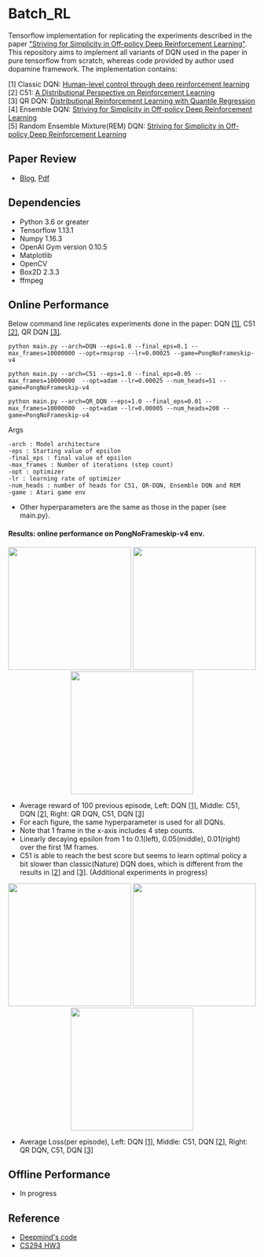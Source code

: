 # Batch_RL

Tensorflow implementation for replicating the experiments described in the paper ["Striving for Simplicity in Off-policy Deep Reinforcement Learning"]( https://arxiv.org/abs/1907.04543). This repository aims to implement all variants of DQN used in the paper in pure tensorflow from scratch, whereas code provided by author used dopamine framework. The implementation contains:

[1] Classic DQN: [Human-level control through deep reinforcement learning](https://www.nature.com/articles/nature14236)  
[2] C51: [A Distributional Perspective on Reinforcement Learning](https://arxiv.org/abs/1707.06887)  
[3] QR DQN: [Distributional Reinforcement Learning with Quantile Regression](https://arxiv.org/abs/1710.10044)  
[4] Ensemble DQN: [Striving for Simplicity in Off-policy Deep Reinforcement Learning](https://arxiv.org/abs/1907.04543)  
[5] Random Ensemble Mixture(REM) DQN: [Striving for Simplicity in Off-policy Deep Reinforcement Learning](https://arxiv.org/abs/1907.04543)  

## Paper Review
- [Blog](https://medium.com/@seungwonkim_57156/deep-learning-papers-review-striving-for-simplicity-in-off-policy-deep-reinforcement-learning-ac49c4aa26e2), [Pdf](https://github.com/seungwon1/batch_rl/blob/master/docs/paper_review.pdf)

## Dependencies
- Python 3.6 or greater
- Tensorflow 1.13.1
- Numpy 1.16.3
- OpenAI Gym version 0.10.5
- Matplotlib
- OpenCV
- Box2D 2.3.3
- ffmpeg

## Online Performance
Below command line replicates experiments done in the paper: DQN [[1]](#batch_rl), C51 [[2]](#batch_rl), QR DQN [[3]](#batch_rl).
```
python main.py --arch=DQN --eps=1.0 --final_eps=0.1 --max_frames=10000000 --opt=rmsprop --lr=0.00025 --game=PongNoFrameskip-v4

python main.py --arch=C51 --eps=1.0 --final_eps=0.05 --max_frames=10000000  --opt=adam --lr=0.00025 --num_heads=51 --game=PongNoFrameskip-v4

python main.py --arch=QR_DQN --eps=1.0 --final_eps=0.01 --max_frames=10000000  --opt=adam --lr=0.00005 --num_heads=200 --game=PongNoFrameskip-v4
```
Args
```
-arch : Model architecture
-eps : Starting value of epsilon
-final_eps : final value of epsilon
-max_frames : Number of iterations (step count)
-opt : optimizer
-lr : learning rate of optimizer
-num_heads : number of heads for C51, QR-DQN, Ensemble DQN and REM
-game : Atari game env
```
- Other hyperparameters are the same as those in the paper (see main.py).

#### Results: online performance on PongNoFrameskip-v4 env.
<p align="center">
<img src="https://github.com/seungwon1/batch_rl/blob/master/figure/n_dqn_p.png" width="250">
<img src="https://github.com/seungwon1/batch_rl/blob/master/figure/c51_p.png" width="250">
<img src="https://github.com/seungwon1/batch_rl/blob/master/figure/qr_dqn_p.png" width="250">
</p>

- Average reward of 100 previous episode, Left: DQN [[1]](#batch_rl), Middle: C51, DQN [[2]](#batch_rl), Right: QR DQN, C51, DQN [[3]](#batch_rl)
- For each figure, the same hyperparameter is used for all DQNs.
- Note that 1 frame in the x-axis includes 4 step counts.
- Linearly decaying epsilon from 1 to 0.1(left), 0.05(middle), 0.01(right) over the first 1M frames.
- C51 is able to reach the best score but seems to learn optimal policy a bit slower than classic(Nature) DQN does, which is different from the results in [[2]](#batch_rl) and [[3]](#batch_rl). (Additional experiments in progress)

<p align="center">
<img src="https://github.com/seungwon1/batch_rl/blob/master/figure/n_dqn_l.png" width="250">
<img src="https://github.com/seungwon1/batch_rl/blob/master/figure/c51_l.png" width="250">
<img src="https://github.com/seungwon1/batch_rl/blob/master/figure/qr_dqn_l.png" width="250">
</p>

- Average Loss(per episode), Left: DQN [[1]](#batch_rl), Middle: C51, DQN [[2]](#batch_rl), Right: QR DQN, C51, DQN [[3]](#batch_rl)

## Offline Performance
- In progress

## Reference
- [Deepmind's code](https://sites.google.com/a/deepmind.com/dqn/)  
- [CS294 HW3](https://github.com/berkeleydeeprlcourse/homework/tree/master/hw3)
